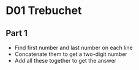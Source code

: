 D01 Trebuchet
=============

Part 1
------

- Find first number and last number on each line
- Concatenate them to get a two-digit number
- Add all these together to get the answer
